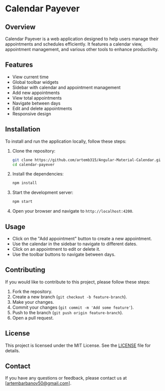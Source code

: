 # Calendar Payever

## Overview

Calendar Payever is a web application designed to help users manage their appointments and schedules efficiently. It features a calendar view, appointment management, and various other tools to enhance productivity.

## Features

- View current time
- Global toolbar widgets
- Sidebar with calendar and appointment management
- Add new appointments
- View total appointments
- Navigate between days
- Edit and delete appointments
- Responsive design

## Installation

To install and run the application locally, follow these steps:

1. Clone the repository:

   ```sh
   git clone https://github.com/artemb315/Angular-Material-Calendar.git
   cd calendar-payever
   ```

2. Install the dependencies:

   ```sh
   npm install
   ```

3. Start the development server:

   ```sh
   npm start
   ```

4. Open your browser and navigate to `http://localhost:4200`.

## Usage

- Click on the "Add appointment" button to create a new appointment.
- Use the calendar in the sidebar to navigate to different dates.
- Click on an appointment to edit or delete it.
- Use the toolbar buttons to navigate between days.

## Contributing

If you would like to contribute to this project, please follow these steps:

1. Fork the repository.
2. Create a new branch (`git checkout -b feature-branch`).
3. Make your changes.
4. Commit your changes (`git commit -m 'Add some feature'`).
5. Push to the branch (`git push origin feature-branch`).
6. Open a pull request.

## License

This project is licensed under the MIT License. See the [LICENSE](LICENSE) file for details.

## Contact

If you have any questions or feedback, please contact us at [artembarbanov50@gmail.com].
